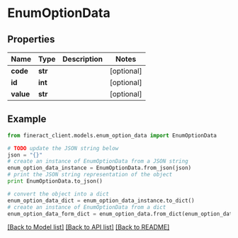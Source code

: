 # EnumOptionData


## Properties

Name | Type | Description | Notes
------------ | ------------- | ------------- | -------------
**code** | **str** |  | [optional] 
**id** | **int** |  | [optional] 
**value** | **str** |  | [optional] 

## Example

```python
from fineract_client.models.enum_option_data import EnumOptionData

# TODO update the JSON string below
json = "{}"
# create an instance of EnumOptionData from a JSON string
enum_option_data_instance = EnumOptionData.from_json(json)
# print the JSON string representation of the object
print EnumOptionData.to_json()

# convert the object into a dict
enum_option_data_dict = enum_option_data_instance.to_dict()
# create an instance of EnumOptionData from a dict
enum_option_data_form_dict = enum_option_data.from_dict(enum_option_data_dict)
```
[[Back to Model list]](../README.md#documentation-for-models) [[Back to API list]](../README.md#documentation-for-api-endpoints) [[Back to README]](../README.md)


